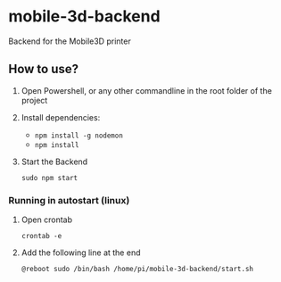 # mobile-3d-backend
 Backend for the Mobile3D printer

## How to use?

1. Open Powershell, or any other commandline in the root folder of the project

2. Install dependencies:

   - `npm install -g nodemon`
   - `npm install`

3. Start the Backend

   `sudo npm start`
   
   
### Running in autostart (linux)

1. Open crontab

   `crontab -e`
   
2. Add the following line at the end

   `@reboot sudo /bin/bash /home/pi/mobile-3d-backend/start.sh`
